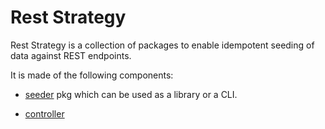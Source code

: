 # Rest Strategy

Rest Strategy is a collection of packages to enable idempotent seeding of data against REST endpoints. 

It is made of the following components:

- [seeder](./seeder/README.md) pkg which can be used as a library or a CLI.

- [controller](./controller/README.md)
